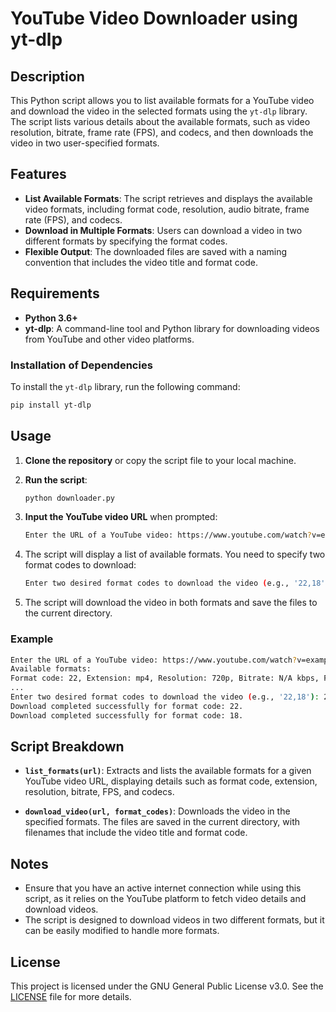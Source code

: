 # YouTube Video Downloader using yt-dlp

## Description

This Python script allows you to list available formats for a YouTube video and download the video in the selected formats using the `yt-dlp` library. The script lists various details about the available formats, such as video resolution, bitrate, frame rate (FPS), and codecs, and then downloads the video in two user-specified formats.

## Features

- **List Available Formats**: The script retrieves and displays the available video formats, including format code, resolution, audio bitrate, frame rate (FPS), and codecs.
- **Download in Multiple Formats**: Users can download a video in two different formats by specifying the format codes.
- **Flexible Output**: The downloaded files are saved with a naming convention that includes the video title and format code.

## Requirements

- **Python 3.6+**
- **yt-dlp**: A command-line tool and Python library for downloading videos from YouTube and other video platforms.

### Installation of Dependencies

To install the `yt-dlp` library, run the following command:

```bash
pip install yt-dlp
```

## Usage

1. **Clone the repository** or copy the script file to your local machine.
   
2. **Run the script**:
   
   ```bash
   python downloader.py
   ```

3. **Input the YouTube video URL** when prompted:

   ```bash
   Enter the URL of a YouTube video: https://www.youtube.com/watch?v=example
   ```

4. The script will display a list of available formats. You need to specify two format codes to download:

   ```bash
   Enter two desired format codes to download the video (e.g., '22,18'): 22,18
   ```

5. The script will download the video in both formats and save the files to the current directory.

### Example

```bash
Enter the URL of a YouTube video: https://www.youtube.com/watch?v=example
Available formats:
Format code: 22, Extension: mp4, Resolution: 720p, Bitrate: N/A kbps, FPS: 30, Video codec: avc1.64001F, Audio codec: mp4a.40.2, Note: 
...
Enter two desired format codes to download the video (e.g., '22,18'): 22,18
Download completed successfully for format code: 22.
Download completed successfully for format code: 18.
```

## Script Breakdown

- **`list_formats(url)`**: Extracts and lists the available formats for a given YouTube video URL, displaying details such as format code, extension, resolution, bitrate, FPS, and codecs.
  
- **`download_video(url, format_codes)`**: Downloads the video in the specified formats. The files are saved in the current directory, with filenames that include the video title and format code.

## Notes

- Ensure that you have an active internet connection while using this script, as it relies on the YouTube platform to fetch video details and download videos.
- The script is designed to download videos in two different formats, but it can be easily modified to handle more formats.

## License

This project is licensed under the GNU General Public License v3.0. See the [LICENSE](./LICENSE) file for more details.
